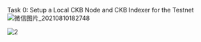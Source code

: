 Task 0: Setup a Local CKB Node and CKB Indexer for the Testnet
![微信图片_20210810182748](https://user-images.githubusercontent.com/44765721/128856485-fff56819-dc6c-433b-aad2-6839ce77da58.png)

![2](https://user-images.githubusercontent.com/44765721/128856536-1f4e5e68-abcd-46fd-8afd-f488f503bd45.png)
